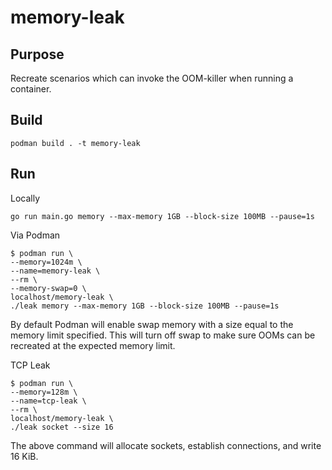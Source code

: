 # memory-leak

## Purpose
Recreate scenarios which can invoke the OOM-killer when running a container.

## Build
~~~
podman build . -t memory-leak
~~~

## Run
Locally
~~~
go run main.go memory --max-memory 1GB --block-size 100MB --pause=1s
~~~

Via Podman
~~~
$ podman run \
--memory=1024m \
--name=memory-leak \
--rm \
--memory-swap=0 \
localhost/memory-leak \
./leak memory --max-memory 1GB --block-size 100MB --pause=1s
~~~
By default Podman will enable swap memory with a size equal to the memory limit specified.
This will turn off swap to make sure OOMs can be recreated at the expected memory limit.

TCP Leak
~~~
$ podman run \
--memory=128m \
--name=tcp-leak \
--rm \
localhost/memory-leak \
./leak socket --size 16
~~~
The above command will allocate sockets, establish connections, and write 16 KiB. 